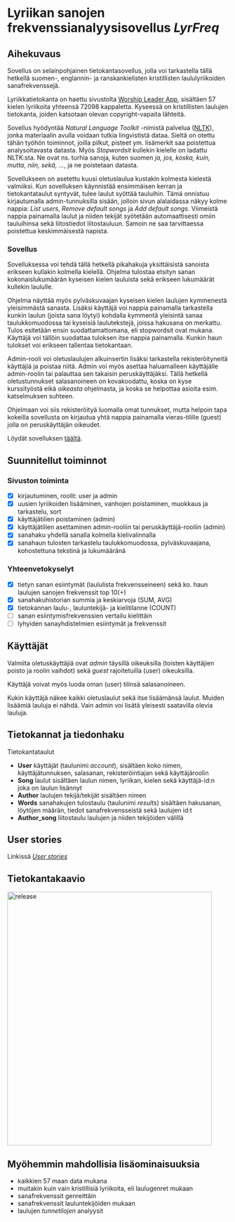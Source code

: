 # Lyriikan sanojen frekvenssianalyysisovellus *LyrFreq*

## Aihekuvaus

Sovellus on selainpohjainen tietokantasovellus, jolla voi tarkastella tällä hetkellä suomen-, englannin- ja ranskankielisten kristillisten laululyriikoiden sanafrekvenssejä.

Lyriikkatietokanta on haettu sivustolta [Worship Leader App](https://worshipleaderapp.com/en/download-song-database-opensong-openlp-and-quelea), sisältäen 57 kielen lyriikoita yhteensä 72098 kappaletta. Kyseessä on kristillisten laulujen tietokanta, joiden katsotaan olevan copyright-vapaita lähteitä.

Sovellus hyödyntää *Natural Language Toolkit* -nimistä palvelua ([NLTK](https://www.nltk.org/)), jonka materiaalin avulla voidaan tutkia lingvististä dataa. Sieltä on otettu tähän työhön toiminnot, joilla pilkut, pisteet ym. lisämerkit saa poistettua analysoitavasta datasta. Myös *Stopwordsit* kullekin kielelle on ladattu NLTK:sta. Ne ovat ns. turhia sanoja, kuten suomen *ja, jos, koska, kuin, mutta, niin, sekä, ...*, ja ne poistetaan datasta.

Sovellukseen on asetettu kuusi oletuslaulua kustakin kolmesta kielestä valmiiksi. Kun sovelluksen käynnistää ensimmäisen kerran ja tietokantataulut syntyvät, tulee laulut syöttää tauluihin. Tämä onnistuu kirjautumalla admin-tunnuksilla sisään, jolloin sivun alalaidassa näkyy kolme nappia: *List users*, *Remove default songs* ja *Add default songs*. Viimeistä nappia painamalla laulut ja niiden tekijät syötetään automaattisesti omiin tauluihinsa sekä liitostiedot liitostauluun. Samoin ne saa tarvittaessa poistettua keskimmäisestä napista.

### Sovellus

Sovelluksessa voi tehdä tällä hetkellä pikahakuja yksittäisistä sanoista erikseen kullakin kolmella kielellä. Ohjelma tulostaa etsityn sanan kokonaislukumäärän kyseisen kielen lauluista sekä erikseen lukumäärät kullekin laululle.

Ohjelma näyttää myös pylväskuvaajan kyseisen kielen laulujen kymmenestä yleisimmästä sanasta. Lisäksi käyttäjä voi nappia painamalla tarkastella kunkin laulun (joista sana löytyi) kohdalla kymmentä yleisintä sanaa taulukkomuodossa tai kyseisiä laulutekstejä, joissa hakusana on merkattu. Tulos esitetään ensin suodattamattomana, eli stopwordsit ovat mukana. Käyttäjä voi tällöin suodattaa tuloksen itse nappia painamalla. Kunkin haun tulokset voi erikseen tallentaa tietokantaan.

Admin-rooli voi oletuslaulujen alkuinsertin lisäksi tarkastella rekisteröityneitä käyttäjiä ja poistaa niitä. Admin voi myös asettaa haluamalleen käyttäjälle admin-roolin tai palauttaa sen takaisin peruskäyttäjäksi. Tällä hetkellä oletustunnukset salasanoineen on kovakoodattu, koska on kyse kurssityöstä eikä *oikeasta* ohjelmasta, ja koska se helpottaa asioita esim. katselmuksen suhteen.

Ohjelmaan voi siis rekisteröityä luomalla omat tunnukset, mutta helpoin tapa kokeilla sovellusta on kirjautua yhtä nappia painamalla vieras-tilille (guest) jolla on peruskäyttäjän oikeudet.

Löydät sovelluksen [täältä](https://lyrfreq.herokuapp.com/).

## Suunnitellut toiminnot

### Sivuston toiminta
- [x] kirjautuminen, roolit: user ja admin
- [x] uusien lyriikoiden lisääminen, vanhojen poistaminen, muokkaus ja tarkastelu, sort
- [x] käyttäjätilien poistaminen (admin)
- [x] käyttäjätilien asettaminen admin-rooliin tai peruskäyttäjä-rooliin (admin)
- [x] sanahaku yhdellä sanalla kolmella kielivalinnalla
- [x] sanahaun tulosten tarkastelu taulukkomuodossa, pylväskuvaajana, kohostettuna tekstinä ja lukumääränä

### Yhteenvetokyselyt
- [x] tietyn sanan esiintymät (laululista frekvensseineen) sekä ko. haun laulujen sanojen frekvenssit top 10(+)
- [x] sanahakuhistorian summia ja keskiarvoja (SUM, AVG)
- [x] tietokannan laulu-, lauluntekijä- ja kielitilanne (COUNT)
- [ ] sanan esiintymisfrekvenssien vertailu kielittäin
- [ ] lyhyiden sanayhdistelmien esiintymät ja frekvenssit

## Käyttäjät

Valmiita oletuskäyttäjiä ovat *admin* täysillä oikeuksilla (toisten käyttäjien poisto ja roolin vaihdot) sekä *guest* rajoitetuilla (user) oikeuksilla.

Käyttäjä voivat myös luoda oman (user) tilinsä salasanoineen.

Kukin käyttäjä näkee kaikki oletuslaulut sekä itse lisäämänsä laulut. Muiden lisäämiä lauluja ei nähdä. Vain admin voi lisätä yleisesti saatavilla olevia lauluja.

## Tietokannat ja tiedonhaku

Tietokantataulut

- **User** käyttäjät (taulunimi *account*), sisältäen koko nimen, käyttäjätunnuksen, salasanan, rekisteröintiajan sekä käyttäjäroolin
- **Song** laulut sisältäen laulun nimen, lyriikan, kielen sekä käyttäjä-id:n joka on laulun lisännyt
- **Author** laulujen tekijä/tekijät sisältäen nimen
- **Words** sanahakujen tulostaulu (taulunimi *results*) sisältäen hakusanan, löytöjen määrän, tiedot sanafrekvensseistä sekä laulujen id:t
- **Author_song** liitostaulu laulujen ja niiden tekijöiden välillä

## User stories

Linkissä [*User stories*](https://github.com/gitjms/Lyriikka-analysaattori/tree/master/documentation/user_stories.md)

## Tietokantakaavio

<img src="https://user-images.githubusercontent.com/46410240/83227690-74c8d180-a18d-11ea-982f-d094c282417c.png" alt="release" width="466" height="578" >

## Myöhemmin mahdollisia lisäominaisuuksia

* kaikkien 57 maan data mukana
* muitakin kuin vain kristillisiä lyriikoita, eli laulugenret mukaan
* sanafrekvenssit genreittäin
* sanafrekvenssit lauluntekijöiden mukaan
* laulujen *tunnetilojen* analyysit
